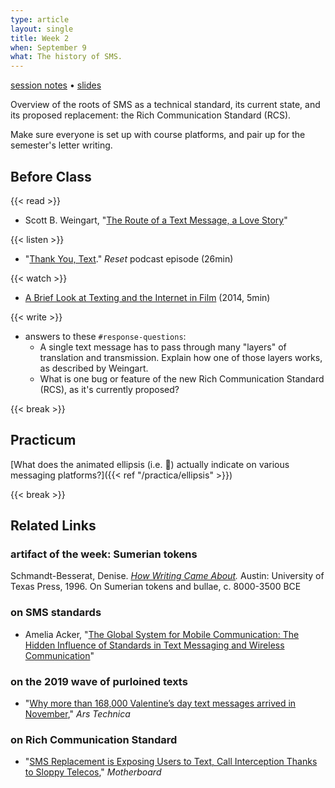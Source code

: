 ```yaml
---
type: article
layout: single
title: Week 2
when: September 9
what: The history of SMS.
---
```


<p class="tc"><a href="https://docs.google.com/document/d/1cEXbehIIIqDDAxDsq986U4Q33udrKDuDBWLjnSsYMEA/edit">session notes</a> • <a href="https://docs.google.com/presentation/d/1HpyRv0XCZScDvvIAXRgebb3Mg1vHo47GMQh1ihB6gTs/edit#slide=id.g953d5ad848_2_7">slides</a></p>

Overview of the roots of SMS as a technical standard, its current state, and its proposed replacement: the Rich Communication Standard (RCS).

Make sure everyone is set up with course platforms, and pair up for the semester's letter writing.

## Before Class

{{< read >}}
- Scott B. Weingart, "[The Route of a Text Message, a Love Story](https://www.vice.com/en_us/article/kzdn8n/the-route-of-a-text-message-a-love-story)"

{{< listen >}}
- "[Thank You, Text](https://open.spotify.com/episode/2JUeCFlIuUBCB28t42Zi1g)." *Reset* podcast episode (26min)

{{< watch >}}
- [A Brief Look at Texting and the Internet in Film](https://www.youtube.com/watch?time_continue=297&v=uFfq2zblGXw&feature=emb_logo) (2014, 5min)

{{< write >}}
- answers to these `#response-questions`:
  - A single text message has to pass through many "layers" of translation and transmission. Explain how one of those layers works, as described by Weingart.
  - What is one bug or feature of the new Rich Communication Standard (RCS), as it's currently proposed?

{{< break >}}

## Practicum

[What does the animated ellipsis (i.e. 💬) actually indicate on various messaging platforms?]({{< ref "/practica/ellipsis" >}})

{{< break >}}

## Related Links

### artifact of the week: Sumerian tokens

Schmandt-Besserat, Denise. *[How Writing Came About](https://blackboard.princeton.edu/webapps/blackboard/execute/content/file?cmd=view&content_id=_2549849_1&course_id=_6125607_1&launch_in_new=true).* Austin: University of Texas Press, 1996. On Sumerian tokens and bullae, c. 8000-3500 BCE

### on SMS standards

- Amelia Acker, "[The Global System for Mobile Communication: The Hidden Influence of Standards in Text Messaging and Wireless Communication](https://cdn.ymaws.com/www.ses-standards.org/resource/resmgr/imported/WordStandardsDayPaper-%20Acker.pdf)"

### on the 2019 wave of purloined texts

- "[Why more than 168,000 Valentine’s day text messages arrived in November](https://arstechnica.com/information-technology/2019/11/why-168149-valentines-day-text-messages-arrived-in-november)," *Ars Technica*

### on Rich Communication Standard

- "[SMS Replacement is Exposing Users to Text, Call Interception Thanks to Sloppy Telecos](https://www.vice.com/en_us/article/j5ywxb/rcs-rich-communications-services-text-call-interception)," *Motherboard*